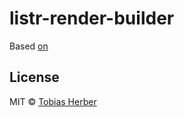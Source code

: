 # listr-render-builder

Based [on](https://github.com/SamVerschueren/listr-update-renderer)

## License

MIT © [Tobias Herber](https://tobihrbr.com)
